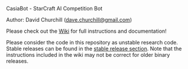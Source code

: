 CasiaBot - StarCraft AI Competition Bot

Author:  David Churchill (dave.churchill@gmail.com)

Please check out the [Wiki](https://github.com/davechurchill/ualbertabot/wiki) for full instructions and documentation!

Please consider the code in this repository as unstable research code. Stable releases can be found in the [stable release section](https://github.com/davechurchill/ualbertabot/tree/master/binary_stable_releases). Note that the instructions included in the wiki may not be correct for older binary releases.